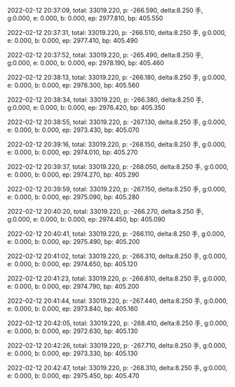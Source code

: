 2022-02-12 20:37:09, total: 33019.220, p: -266.590, delta:8.250 手, g:0.000, e: 0.000, b: 0.000, ep: 2977.810, bp: 405.550

2022-02-12 20:37:31, total: 33019.220, p: -266.510, delta:8.250 手, g:0.000, e: 0.000, b: 0.000, ep: 2977.410, bp: 405.490

2022-02-12 20:37:52, total: 33019.220, p: -265.490, delta:8.250 手, g:0.000, e: 0.000, b: 0.000, ep: 2978.190, bp: 405.460

2022-02-12 20:38:13, total: 33019.220, p: -266.180, delta:8.250 手, g:0.000, e: 0.000, b: 0.000, ep: 2978.300, bp: 405.560

2022-02-12 20:38:34, total: 33019.220, p: -266.380, delta:8.250 手, g:0.000, e: 0.000, b: 0.000, ep: 2976.420, bp: 405.350

2022-02-12 20:38:55, total: 33019.220, p: -267.130, delta:8.250 手, g:0.000, e: 0.000, b: 0.000, ep: 2973.430, bp: 405.070

2022-02-12 20:39:16, total: 33019.220, p: -268.150, delta:8.250 手, g:0.000, e: 0.000, b: 0.000, ep: 2974.010, bp: 405.270

2022-02-12 20:39:37, total: 33019.220, p: -268.050, delta:8.250 手, g:0.000, e: 0.000, b: 0.000, ep: 2974.270, bp: 405.290

2022-02-12 20:39:59, total: 33019.220, p: -267.150, delta:8.250 手, g:0.000, e: 0.000, b: 0.000, ep: 2975.090, bp: 405.280

2022-02-12 20:40:20, total: 33019.220, p: -266.270, delta:8.250 手, g:0.000, e: 0.000, b: 0.000, ep: 2974.450, bp: 405.090

2022-02-12 20:40:41, total: 33019.220, p: -266.110, delta:8.250 手, g:0.000, e: 0.000, b: 0.000, ep: 2975.490, bp: 405.200

2022-02-12 20:41:02, total: 33019.220, p: -266.310, delta:8.250 手, g:0.000, e: 0.000, b: 0.000, ep: 2974.650, bp: 405.120

2022-02-12 20:41:23, total: 33019.220, p: -266.810, delta:8.250 手, g:0.000, e: 0.000, b: 0.000, ep: 2974.790, bp: 405.200

2022-02-12 20:41:44, total: 33019.220, p: -267.440, delta:8.250 手, g:0.000, e: 0.000, b: 0.000, ep: 2973.840, bp: 405.160

2022-02-12 20:42:05, total: 33019.220, p: -268.410, delta:8.250 手, g:0.000, e: 0.000, b: 0.000, ep: 2972.630, bp: 405.130

2022-02-12 20:42:26, total: 33019.220, p: -267.710, delta:8.250 手, g:0.000, e: 0.000, b: 0.000, ep: 2973.330, bp: 405.130

2022-02-12 20:42:47, total: 33019.220, p: -268.310, delta:8.250 手, g:0.000, e: 0.000, b: 0.000, ep: 2975.450, bp: 405.470